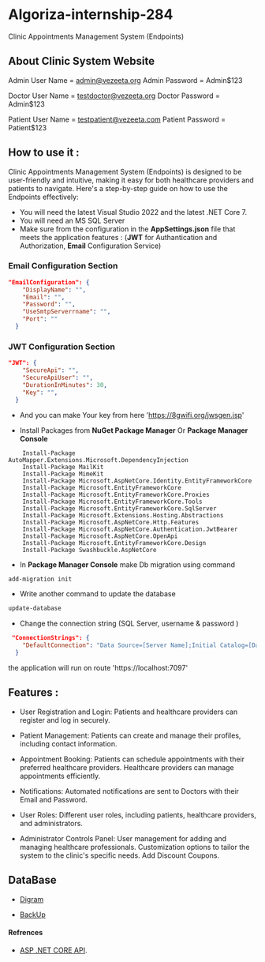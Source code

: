 # Algoriza-internship-284

Clinic Appointments Management System (Endpoints)


## About Clinic System Website

Admin User Name = admin@vezeeta.org
Admin Password = Admin$123

Doctor User Name = testdoctor@vezeeta.org
Doctor Password = Admin$123

Patient User Name = testpatient@vezeeta.com
Patient Password = Patient$123

## How to use it :

Clinic Appointments Management System (Endpoints) is designed to be user-friendly and intuitive, making it easy for both healthcare providers and patients to navigate. Here's a step-by-step guide on how to use the Endpoints effectively:

- You will need the latest Visual Studio 2022 and the latest .NET Core 7.
- You will need  an MS SQL Server
- Make sure from the configuration in the **AppSettings.json** file that meets the application features :
    (**JWT** for Authantication and Authorization, **Email** Configuration Service)

### Email Configuration Section

```json
"EmailConfiguration": {
    "DisplayName": "",
    "Email": "",
    "Password": "",
    "UseSmtpServerrname": "",
    "Port": ""
  }
```

### JWT Configuration Section

```json
"JWT": {
    "SecureApi": "",
    "SecureApiUser": "",
    "DurationInMinutes": 30,
    "Key": "", 
  } 
```
- And you can make Your key from here  'https://8gwifi.org/jwsgen.jsp'

- Install Packages from **NuGet Package Manager** Or **Package Manager Console**
```
    Install-Package AutoMapper.Extensions.Microsoft.DependencyInjection
    Install-Package MailKit
    Install-Package MimeKit
    Install-Package Microsoft.AspNetCore.Identity.EntityFrameworkCore
    Install-Package Microsoft.EntityFrameworkCore
    Install-Package Microsoft.EntityFrameworkCore.Proxies
    Install-Package Microsoft.EntityFrameworkCore.Tools
    Install-Package Microsoft.EntityFrameworkCore.SqlServer
    Install-Package Microsoft.Extensions.Hosting.Abstractions
    Install-Package Microsoft.AspNetCore.Http.Features
    Install-Package Microsoft.AspNetCore.Authentication.JwtBearer
    Install-Package Microsoft.AspNetCore.OpenApi
    Install-Package Microsoft.EntityFrameworkCore.Design
    Install-Package Swashbuckle.AspNetCore
```

- In **Package Manager Console** make Db migration using command

```cmd
add-migration init
```
- Write another command to update the database

```cmd
update-database
```
- Change the connection string (SQL Server, username & password )

```json
 "ConnectionStrings": {
    "DefaultConnection": "Data Source=[Server Name];Initial Catalog=[DataBase Name];User ID=[Sql server Username];Password=[Sql server Password];Connect Timeout=30;Encrypt=False;Trust Server Certificate=True;Application Intent=ReadWrite;Multi Subnet Failover=False"
  }
```
the application will run on route 'https://localhost:7097'

## Features :

- User Registration and Login:
  Patients and healthcare providers can register and log in securely.


- Patient Management:
  Patients can create and manage their profiles, including contact information.

- Appointment Booking:
  Patients can schedule appointments with their preferred healthcare providers.
  Healthcare providers can manage appointments efficiently.

- Notifications:
  Automated notifications are sent to Doctors with their Email and Password.

- User Roles:
Different user roles, including patients, healthcare providers, and administrators.

- Administrator Controls Panel:
   User management for adding and managing healthcare professionals.
   Customization options to tailor the system to the clinic's specific needs.
   Add Discount Coupons.


## DataBase
- [Digram](https://dbdiagram.io/d/Vezeeta-Website-Endpoints-65660b063be1495787e76d59)

- [BackUp](https://github.com/Abanob-Ashraf/algoriza-internship-284/tree/main/DataBaseBackUp)


#### Refrences

- [ASP .NET CORE API](https://learn.microsoft.com/en-us/aspnet/core/?view=aspnetcore-7.0).
